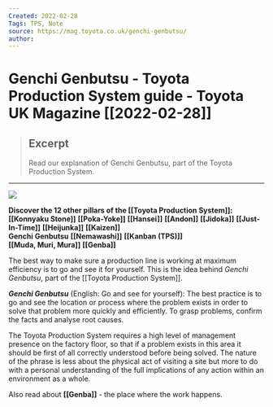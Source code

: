 ```yaml
---
Created: 2022-02-28
Tags: TPS, Note
source: https://mag.toyota.co.uk/genchi-genbutsu/
author: 
---
```


# Genchi Genbutsu - Toyota Production System guide - Toyota UK Magazine [[2022-02-28]]

> ## Excerpt
> Read our explanation of Genchi Genbutsu, part of the Toyota Production System.

---

![](https://mag.toyota.co.uk/wp-content/uploads/sites/2/2013/05/Genchi-Genbutsu-2-1.jpg)

**Discover the 12 other pillars of the [[Toyota Production System]]:**  
**[[Konnyaku Stone]]**
**[[Poka-Yoke]]**
**[[Hansei]]**
**[[Andon]]**
**[[Jidoka]]**
**[[Just-In-Time]]**
**[[Heijunka]]**
**[[Kaizen]]**  
**Genchi Genbutsu**
**[[Nemawashi]]**
**[[Kanban (TPS)]]**  
**[[Muda, Muri, Mura]]**
**[[Genba]]**

The best way to make sure a production line is working at maximum efficiency is to go and see it for yourself. This is the idea behind _Genchi Genbutsu_, part of the [[Toyota Production System]].

_**Genchi Genbutsu**_ (English: Go and see for yourself): The best practice is to go and see the location or process where the problem exists in order to solve that problem more quickly and efficiently. To grasp problems, confirm the facts and analyse root causes.

The Toyota Production System requires a high level of management presence on the factory floor, so that if a problem exists in this area it should be first of all correctly understood before being solved. The nature of the phrase is less about the physical act of visiting a site but more to do with a personal understanding of the full implications of any action within an environment as a whole.

Also read about **[[Genba]]** - the place where the work happens.
